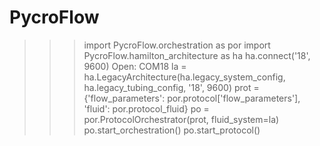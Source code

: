 # PycroFlow


>>> import PycroFlow.orchestration as por
>>> import PycroFlow.hamilton_architecture as ha
>>> ha.connect('18', 9600)
Open: COM18
>>> la = ha.LegacyArchitecture(ha.legacy_system_config, ha.legacy_tubing_config, '18', 9600)
>>> prot = {'flow_parameters': por.protocol['flow_parameters'], 'fluid': por.protocol_fluid}
>>> po = por.ProtocolOrchestrator(prot, fluid_system=la)
>>> po.start_orchestration()
>>> po.start_protocol()